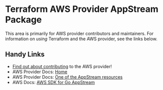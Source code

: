 # Terraform AWS Provider AppStream Package

This area is primarily for AWS provider contributors and maintainers. For information on _using_ Terraform and the AWS provider, see the links below.


## Handy Links
* [Find out about contributing](../../../docs/contributing) to the AWS provider!
* AWS Provider Docs: [Home](https://registry.terraform.io/providers/hashicorp/aws/latest/docs)
* AWS Provider Docs: [One of the AppStream resources](https://registry.terraform.io/providers/hashicorp/aws/latest/docs/resources/appstream_fleet)
* AWS Docs: [AWS SDK for Go AppStream](https://docs.aws.amazon.com/sdk-for-go/api/service/appstream/)
